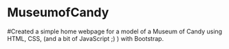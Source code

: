 # MuseumofCandy

#Created a simple home webpage for a model of a Museum of Candy using HTML, CSS, (and a bit of JavaScript ;) ) with Bootstrap.
